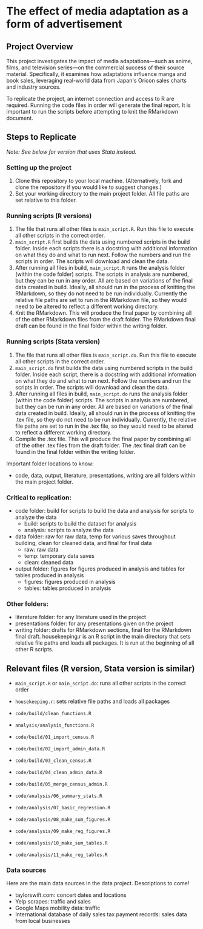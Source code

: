 # The effect of media adaptation as a form of advertisement

## Project Overview

This project investigates the impact of media adaptations—such as anime, films, and television series—on the commercial success of their source material. Specifically, it examines how adaptations influence manga and book sales, leveraging real-world data from Japan's Oricon sales charts and industry sources.

To replicate the project, an internet connection and access to R are required. Running the code files in order will generate the final report. It is important to run the scripts before attempting to knit the RMarkdown document.

## Steps to Replicate

_Note: See below for version that uses Stata instead._

### Setting up the project

1. Clone this repository to your local machine. (Alternatively, fork and clone the repository if you would like to suggest changes.)
2. Set your working directory to the main project folder. All file paths are set relative to this folder.

### Running scripts (R versions)

1. The file that runs all other files is `main_script.R`. Run this file to execute all other scripts in the correct order.
2. `main_script.R` first builds the data using numbered scripts in the build folder. Inside each scripts there is a docstring with additional information on what they do and what to run next. Follow the numbers and run the scripts in order. The scripts will download and clean the data.
3. After running all files in build, `main_script.R` runs the analysis folder (within the code folder) scripts. The scripts in analysis are numbered, but they can be run in any order. All are based on variations of the final data created in build. Ideally, all should run in the process of knitting the RMarkdown, so they do not need to be run individually. Currently the relative file paths are set to run in the RMarkdown file, so they would need to be altered to reflect a different working directory.
4. Knit the RMarkdown. This will produce the final paper by combining all of the other RMarkdown files from the draft folder. The RMarkdown final draft can be found in the final folder within the writing folder.

### Running scripts (Stata version)

1. The file that runs all other files is `main_script.do`. Run this file to execute all other scripts in the correct order.
2. `main_script.do` first builds the data using numbered scripts in the build folder. Inside each script, there is a docstring with additional information on what they do and what to run next. Follow the numbers and run the scripts in order. The scripts will download and clean the data.
3. After running all files in build, `main_script.do` runs the analysis folder (within the code folder) scripts. The scripts in analysis are numbered, but they can be run in any order. All are based on variations of the final data created in build. Ideally, all should run in the process of knitting the .tex file, so they do not need to be run individually. Currently, the relative file paths are set to run in the .tex file, so they would need to be altered to reflect a different working directory.
4. Compile the .tex file. This will produce the final paper by combining all of the other .tex files from the draft folder. The .tex final draft can be found in the final folder within the writing folder.

Important folder locations to know:

- code, data, output, literature, presentations, writing are all folders within the main project folder.

### Critical to replication:

- code folder: build for scripts to build the data and analysis for scripts to analyze the data
    - build: scripts to build the dataset for analysis
    - analysis: scripts to analyze the data
- data folder: raw for raw data, temp for various saves throughout building, clean for cleaned data, and final for final data
    - raw: raw data
    - temp: temporary data saves
    - clean: cleaned data
- output folder: figures for figures produced in analysis and tables for tables produced in analysis
    - figures: figures produced in analysis
    - tables: tables produced in analysis

### Other folders:

- literature folder: for any literature used in the project
- presentations folder: for any presentations given on the project
- writing folder: drafts for RMarkdown sections, final for the RMarkdown final draft.
housekeeping.r is an R script in the main directory that sets relative file paths and loads all packages. It is run at the beginning of all other R scripts.

## Relevant files (R version, Stata version is similar)

- `main_script.R` or `main_script.do`: runs all other scripts in the correct order
- `housekeeping.r`: sets relative file paths and loads all packages
- `code/build/clean_functions.R`
- `analysis/analysis_functions.R`

- `code/build/01_import_census.R`
- `code/build/02_import_admin_data.R`

- `code/build/03_clean_census.R`
- `code/build/04_clean_admin_data.R`

- `code/build/05_merge_census_admin.R`

- `code/analysis/06_summary_stats.R`
- `code/analysis/07_basic_regression.R`
- `code/analysis/08_make_sum_figures.R`
- `code/analysis/09_make_reg_figures.R`
- `code/analysis/10_make_sum_tables.R`
- `code/analysis/11_make_reg_tables.R`

### Data sources

Here are the main data sources in the data project. Descriptions to come! 

- taylorswift.com: concert dates and locations
- Yelp scrapes: traffic and sales
- Google Maps mobility data: traffic
- International database of daily sales tax payment records: sales data from local businesses
